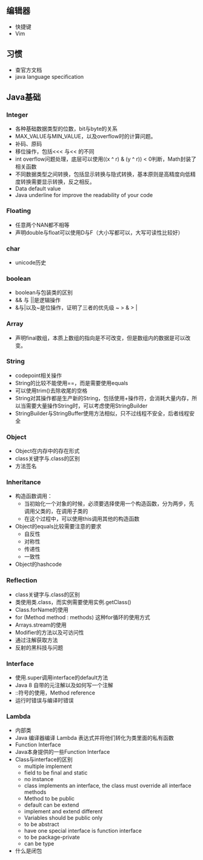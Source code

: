 ## 编辑器

- 快捷键
- Vim

## 习惯

- 查官方文档
- java language specification

## Java基础

### Integer

- 各种基础数据类型的位数，bit与byte的关系
- MAX_VALUE与MIN_VALUE，以及overflow时的计算问题。
- 补码、原码
- 移位操作，包括<<< 与<< 的不同
- int overflow问题处理，底层可以使用((x ^ r) & (y ^ r)) < 0判断，Math封装了相关函数
- 不同数据类型之间转换，包括显示转换与隐式转换，基本原则是高精度向低精度转换需要显示转换，反之相反。
- Data default value
- Java underline for  improve the readability of your code

### Floating

- 任意两个NAN都不相等
- 声明double与float可以使用D与F（大小写都可以，大写可读性比较好）

### char

- unicode历史

### boolean

- boolean与包装类的区别
- && 与 ||是逻辑操作
- &与|以及~是位操作，证明了三者的优先级 ~ > & > |

### Array

- 声明final数组，本质上数组的指向是不可改变，但是数组内的数据是可以改变。

### String

- codepoint相关操作
- String的比较不能使用==，而是需要使用equals
- 可以使用trim()去除收尾的空格
- String对其操作都是生产新的String，包括使用+操作符，会消耗大量内存，所以当需要大量操作String时，可以考虑使用StringBuilder
- StringBuilder与StringBuffer使用方法相似，只不过线程不安全，后者线程安全

### Object

- Object在内存中的存在形式
- class关键字与.class的区别
- 方法签名

### Inheritance

- 构造函数调用：
  - 当初始化一个对象的时候，必须要选择使用一个构造函数，分为两步，先调用父类的，在调用子类的
  - 在这个过程中，可以使用this调用其他的构造函数
- Object的equals比较需要注意的要求
  - 自反性
  - 对称性
  - 传递性
  - 一致性
- Object的hashcode

### Reflection

- class关键字与.class的区别
- 类使用类.class，而实例需要使用实例.getClass()
- Class.forName的使用
- for (Method method : methods) 这种for循环的使用方式
- Arrays.stream的使用
- Modifier的方法以及可访问性
- 通过注解获取方法
- 反射的黑科技与问题

### Interface

- 使用.super调用interface的default方法
- Java 8 自带的元注解以及如何写一个注解
- ::符号的使用，Method reference 
- 运行时错误与编译时错误

### Lambda

- 内部类
- Java 编译器编译 Lambda 表达式并将他们转化为类里面的私有函数
- Function Interface
- Java本身提供的一些Function Interface
- Class与interface的区别
  - multiple implement
  - field to be final and static
  - no instance
  - class implements an interface, the class must override all interface methods
  - Method to be public
  - default can be extend
  - implement and extend different 
  - Variables should be public only
  - to be abstract
  - have one special interface is function interface 
  - to be package-private
  - can be type
- 什么是闭包





